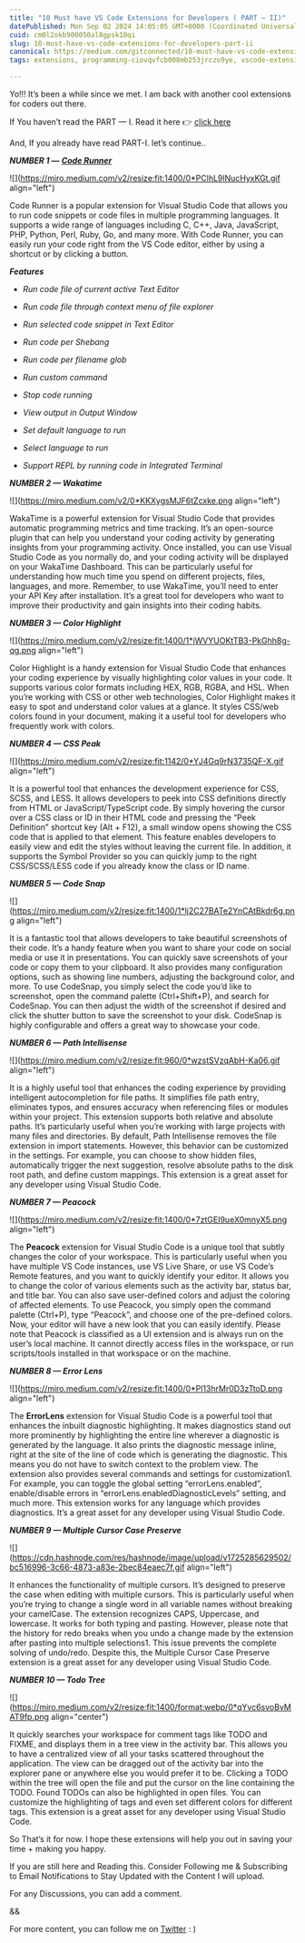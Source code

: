 ```yaml
---
title: "10 Must have VS Code Extensions for Developers ( PART — II)"
datePublished: Mon Sep 02 2024 14:05:05 GMT+0000 (Coordinated Universal Time)
cuid: cm0l2okb900050al8gpsk10qi
slug: 10-must-have-vs-code-extensions-for-developers-part-ii
canonical: https://medium.com/gitconnected/10-must-have-vs-code-extensions-for-developers-part-ii-9f64a78ec1b8
tags: extensions, programming-ciovqvfcb008mb253jrczo9ye, vscode-extensions, vscode-tips, coding-make-easy

---
```


Yo!!! It’s been a while since we met. I am back with another cool extensions for coders out there.

If You haven’t read the PART — I. Read it here 👉 [click here](https://blogs.princegupta.me/10-must-have-vs-code-extensions-for-developers)

And, If you already have read PART-I. let’s continue..

***NUMBER 1 —*** [***Code Runner***](https://marketplace.visualstudio.com/items?itemName=formulahendry.code-runner)

![](https://miro.medium.com/v2/resize:fit:1400/0*PClhL9lNucHyxKGt.gif align="left")

Code Runner is a popular extension for Visual Studio Code that allows you to run code snippets or code files in multiple programming languages. It supports a wide range of languages including C, C++, Java, JavaScript, PHP, Python, Perl, Ruby, Go, and many more. With Code Runner, you can easily run your code right from the VS Code editor, either by using a shortcut or by clicking a button.

***Features***

* *Run code file of current active Text Editor*
    
* *Run code file through context menu of file explorer*
    
* *Run selected code snippet in Text Editor*
    
* *Run code per Shebang*
    
* *Run code per filename glob*
    
* *Run custom command*
    
* *Stop code running*
    
* *View output in Output Window*
    
* *Set default language to run*
    
* *Select language to run*
    
* *Support REPL by running code in Integrated Terminal*
    

***NUMBER 2 — Wakatime***

![](https://miro.medium.com/v2/0*KKXygsMJF6tZcxke.png align="left")

WakaTime is a powerful extension for Visual Studio Code that provides automatic programming metrics and time tracking. It’s an open-source plugin that can help you understand your coding activity by generating insights from your programming activity. Once installed, you can use Visual Studio Code as you normally do, and your coding activity will be displayed on your WakaTime Dashboard. This can be particularly useful for understanding how much time you spend on different projects, files, languages, and more. Remember, to use WakaTime, you’ll need to enter your API Key after installation. It’s a great tool for developers who want to improve their productivity and gain insights into their coding habits.

***NUMBER 3 — Color Highlight***

![](https://miro.medium.com/v2/resize:fit:1400/1*jWVYUOKtTB3-PkGhh8g-qg.png align="left")

Color Highlight is a handy extension for Visual Studio Code that enhances your coding experience by visually highlighting color values in your code. It supports various color formats including HEX, RGB, RGBA, and HSL. When you’re working with CSS or other web technologies, Color Highlight makes it easy to spot and understand color values at a glance. It styles CSS/web colors found in your document, making it a useful tool for developers who frequently work with colors.

***NUMBER 4 — CSS Peak***

![](https://miro.medium.com/v2/resize:fit:1142/0*YJ4Gq9rN3735QF-X.gif align="left")

It is a powerful tool that enhances the development experience for CSS, SCSS, and LESS. It allows developers to peek into CSS definitions directly from HTML or JavaScript/TypeScript code. By simply hovering the cursor over a CSS class or ID in their HTML code and pressing the “Peek Definition” shortcut key (Alt + F12), a small window opens showing the CSS code that is applied to that element. This feature enables developers to easily view and edit the styles without leaving the current file. In addition, it supports the Symbol Provider so you can quickly jump to the right CSS/SCSS/LESS code if you already know the class or ID name.

***NUMBER 5 — Code Snap***

![](https://miro.medium.com/v2/resize:fit:1400/1*lj2C27BATe2YnCAtBkdr6g.png align="left")

It is a fantastic tool that allows developers to take beautiful screenshots of their code. It’s a handy feature when you want to share your code on social media or use it in presentations. You can quickly save screenshots of your code or copy them to your clipboard. It also provides many configuration options, such as showing line numbers, adjusting the background color, and more. To use CodeSnap, you simply select the code you’d like to screenshot, open the command palette (Ctrl+Shift+P), and search for CodeSnap. You can then adjust the width of the screenshot if desired and click the shutter button to save the screenshot to your disk. CodeSnap is highly configurable and offers a great way to showcase your code.

***NUMBER 6 — Path Intellisense***

![](https://miro.medium.com/v2/resize:fit:960/0*wzstSVzqAbH-Ka06.gif align="left")

It is a highly useful tool that enhances the coding experience by providing intelligent autocompletion for file paths. It simplifies file path entry, eliminates typos, and ensures accuracy when referencing files or modules within your project. This extension supports both relative and absolute paths. It’s particularly useful when you’re working with large projects with many files and directories. By default, Path Intellisense removes the file extension in import statements. However, this behavior can be customized in the settings. For example, you can choose to show hidden files, automatically trigger the next suggestion, resolve absolute paths to the disk root path, and define custom mappings. This extension is a great asset for any developer using Visual Studio Code.

***NUMBER 7 — Peacock***

![](https://miro.medium.com/v2/resize:fit:1400/0*7ztGEI9ueX0mnyX5.png align="left")

The **Peacock** extension for Visual Studio Code is a unique tool that subtly changes the color of your workspace. This is particularly useful when you have multiple VS Code instances, use VS Live Share, or use VS Code’s Remote features, and you want to quickly identify your editor. It allows you to change the color of various elements such as the activity bar, status bar, and title bar. You can also save user-defined colors and adjust the coloring of affected elements. To use Peacock, you simply open the command palette (Ctrl+P), type “Peacock”, and choose one of the pre-defined colors. Now, your editor will have a new look that you can easily identify. Please note that Peacock is classified as a UI extension and is always run on the user’s local machine. It cannot directly access files in the workspace, or run scripts/tools installed in that workspace or on the machine.

***NUMBER 8 — Error Lens***

![](https://miro.medium.com/v2/resize:fit:1400/0*Pl13hrMr0D3zTtoD.png align="left")

The **ErrorLens** extension for Visual Studio Code is a powerful tool that enhances the inbuilt diagnostic highlighting. It makes diagnostics stand out more prominently by highlighting the entire line wherever a diagnostic is generated by the language. It also prints the diagnostic message inline, right at the site of the line of code which is generating the diagnostic. This means you do not have to switch context to the problem view. The extension also provides several commands and settings for customization1. For example, you can toggle the global setting “errorLens.enabled”, enable/disable errors in “errorLens.enabledDiagnosticLevels” setting, and much more. This extension works for any language which provides diagnostics. It’s a great asset for any developer using Visual Studio Code.

***NUMBER 9 — Multiple Cursor Case Preserve***

![](https://cdn.hashnode.com/res/hashnode/image/upload/v1725285629502/bc516996-3c66-4873-a83e-2bec84eaec7f.gif align="left")

It enhances the functionality of multiple cursors. It’s designed to preserve the case when editing with multiple cursors. This is particularly useful when you’re trying to change a single word in all variable names without breaking your camelCase. The extension recognizes CAPS, Uppercase, and lowercase. It works for both typing and pasting. However, please note that the history for redo breaks when you undo a change made by the extension after pasting into multiple selections1. This issue prevents the complete solving of undo/redo. Despite this, the Multiple Cursor Case Preserve extension is a great asset for any developer using Visual Studio Code.

***NUMBER 10 — Todo Tree***

![](https://miro.medium.com/v2/resize:fit:1400/format:webp/0*qYvc6svoBvMAT9fp.png align="center")

It quickly searches your workspace for comment tags like TODO and FIXME, and displays them in a tree view in the activity bar. This allows you to have a centralized view of all your tasks scattered throughout the application. The view can be dragged out of the activity bar into the explorer pane or anywhere else you would prefer it to be. Clicking a TODO within the tree will open the file and put the cursor on the line containing the TODO. Found TODOs can also be highlighted in open files. You can customize the highlighting of tags and even set different colors for different tags. This extension is a great asset for any developer using Visual Studio Code.

So That’s it for now. I hope these extensions will help you out in saving your time + making you happy.

If you are still here and Reading this. Consider Following me & Subscribing to Email Notifications to Stay Updated with the Content I will upload.

For any Discussions, you can add a comment.

&&

For more content, you can follow me on [Twitter](https://x.com/princedevelops) : )